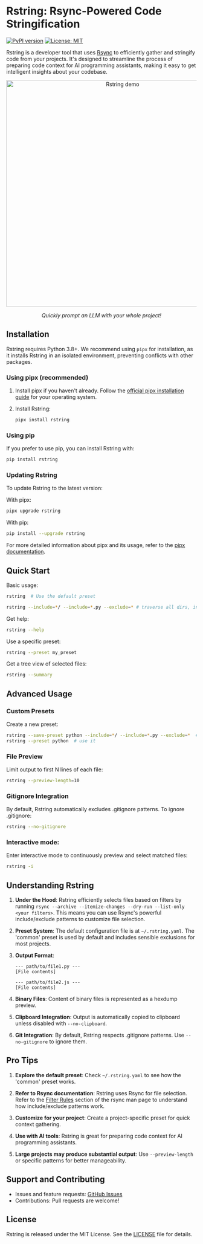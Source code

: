 # Rstring: Rsync-Powered Code Stringification

[![PyPI version](https://badge.fury.io/py/rstring.svg)](https://badge.fury.io/py/rstring)
[![License: MIT](https://img.shields.io/badge/License-MIT-yellow.svg)](https://opensource.org/licenses/MIT)

Rstring is a developer tool that uses [Rsync](https://linux.die.net/man/1/rsync) to efficiently gather and stringify code from your projects. It's designed to streamline the process of preparing code context for AI programming assistants, making it easy to get intelligent insights about your codebase.

<div align="center">
  <img alt="Rstring demo" src="https://github.com/user-attachments/assets/c85106e3-2b02-42ff-b585-4234a58e8b9a" width="600">
  <p><i>Quickly prompt an LLM with your whole project!</i></p>
</div>

## Installation

Rstring requires Python 3.8+. We recommend using `pipx` for installation, as it installs Rstring in an isolated environment, preventing conflicts with other packages.

### Using pipx (recommended)

1. Install pipx if you haven't already. Follow the [official pipx installation guide](https://pipx.pypa.io/stable/installation/) for your operating system.

2. Install Rstring:
   ```bash
   pipx install rstring
   ```

### Using pip

If you prefer to use pip, you can install Rstring with:

```bash
pip install rstring
```

### Updating Rstring

To update Rstring to the latest version:

With pipx:
```bash
pipx upgrade rstring
```

With pip:
```bash
pip install --upgrade rstring
```

For more detailed information about pipx and its usage, refer to the [pipx documentation](https://pipx.pypa.io/stable/).

## Quick Start

Basic usage:
```bash
rstring  # Use the default preset
```

```bash
rstring --include=*/ --include=*.py --exclude=* # traverse all dirs, include .py files, exclude everything else
```

Get help:
```bash
rstring --help
```

Use a specific preset:
```bash
rstring --preset my_preset
```

Get a tree view of selected files:
```bash
rstring --summary
```

## Advanced Usage

### Custom Presets

Create a new preset:
```bash
rstring --save-preset python --include=*/ --include=*.py --exclude=*  # save it
rstring --preset python  # use it
```

### File Preview

Limit output to first N lines of each file:
```bash
rstring --preview-length=10
```


### Gitignore Integration

By default, Rstring automatically excludes .gitignore patterns. To ignore .gitignore:
```bash
rstring --no-gitignore
```

### Interactive mode:

Enter interactive mode to continuously preview and select matched files:
```bash
rstring -i
```

## Understanding Rstring

1. **Under the Hood**: Rstring efficiently selects files based on filters by running `rsync --archive --itemize-changes --dry-run --list-only <your filters>`. This means you can use Rsync's powerful include/exclude patterns to customize file selection.

2. **Preset System**: The default configuration file is at `~/.rstring.yaml`. The 'common' preset is used by default and includes sensible exclusions for most projects.

3. **Output Format**:
   ```
   --- path/to/file1.py ---
   [File contents]

   --- path/to/file2.js ---
   [File contents]
   ```

4. **Binary Files**: Content of binary files is represented as a hexdump preview.

5. **Clipboard Integration**: Output is automatically copied to clipboard unless disabled with `--no-clipboard`.

6. **Git Integration**: By default, Rstring respects .gitignore patterns. Use `--no-gitignore` to ignore them.

## Pro Tips

1. **Explore the default preset**: Check `~/.rstring.yaml` to see how the 'common' preset works.

2. **Refer to Rsync documentation**: Rstring uses Rsync for file selection. Refer to the [Filter Rules](https://linux.die.net/man/1/rsync) section of the rsync man page to understand how include/exclude patterns work.

3. **Customize for your project**: Create a project-specific preset for quick context gathering.

4. **Use with AI tools**: Rstring is great for preparing code context for AI programming assistants.

5. **Large projects may produce substantial output**: Use `--preview-length` or specific patterns for better manageability.

## Support and Contributing

- Issues and feature requests: [GitHub Issues](https://github.com/tnunamak/rstring/issues)
- Contributions: Pull requests are welcome!

## License

Rstring is released under the MIT License. See the [LICENSE](LICENSE) file for details.